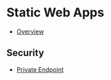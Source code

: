 # Static Web Apps
* [Overview](https://learn.microsoft.com/en-us/azure/static-web-apps/overview)

## Security
* [Private Endpoint](https://learn.microsoft.com/en-us/azure/static-web-apps/private-endpoint)